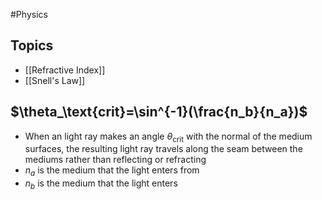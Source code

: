 #Physics 
## Topics
* [[Refractive Index]]
* [[Snell's Law]]
## $\theta_\text{crit}=\sin^{-1}(\frac{n_b}{n_a})$
* When an light ray makes an angle $\theta_\text{crit}$ with the normal of the medium surfaces, the resulting light ray travels along the seam between the mediums rather than reflecting or refracting
* $n_a$ is the medium that the light enters from
* $n_b$ is the medium that the light enters